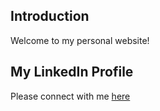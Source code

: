 ## Introduction 
Welcome to my personal website!

## My LinkedIn Profile
Please connect with me [here](https://www.linkedin.com/in/madeline-lee-jia-xin-515537151/)
